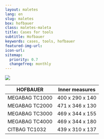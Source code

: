 ```yaml
---
layout: maletes
lang: en
slug: maletes
box: hofbauer
class: maletes-maleta
title: Cases for tools
subtitle: Hofbauer
keywords: cases, tools, hofbauer
featured-img-url:
icon-url: 
sitemap:
  priority: 0.7
  changefreq: monthly
---
```


<p class="text-center"><img src="{{ site.base_url }}/assets/img/01-thumbnail-box-fort-maletes-d-eines-hofbauer-megabag-tc.jpg"></p>

HOFBAUER|Inner measures
--- | ---
MEGABAG TC1000|400 x 290 x 140
MEGABAG TC2000|471 x 346 x 130
MEGABAG TC3000|469 x 344 x 155
MEGABAG TC4000|469 x 344 x 180
CITBAG TC1032|439 x 310 x 137